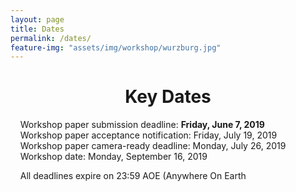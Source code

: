 ```yaml
---
layout: page
title: Dates
permalink: /dates/
feature-img: "assets/img/workshop/wurzburg.jpg"
---
```


<h1 style="text-align: center">Key Dates</h1>   

&nbsp;&nbsp;&nbsp;  Workshop paper submission deadline:  **Friday, June 7, 2019**   
&nbsp;&nbsp;&nbsp;  Workshop paper acceptance notification: Friday, July 19, 2019  
&nbsp;&nbsp;&nbsp;  Workshop paper camera-ready deadline: Monday, July 26, 2019   
&nbsp;&nbsp;&nbsp;  Workshop date: Monday, September 16, 2019   

&nbsp;&nbsp;&nbsp;  All deadlines expire on 23:59 AOE (Anywhere On Earth
